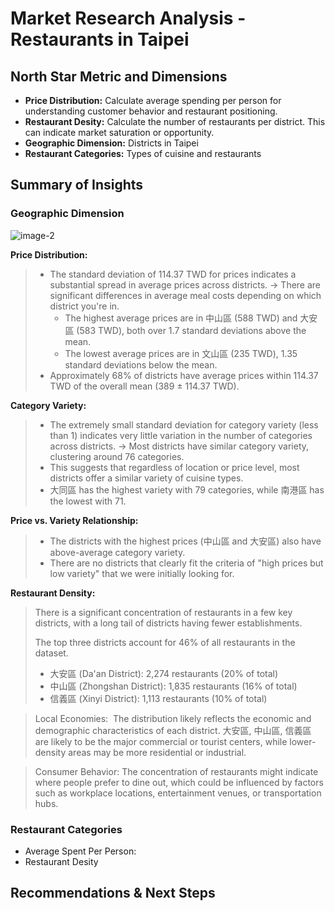 # Market Research Analysis - Restaurants in Taipei



## North Star Metric and Dimensions
- **Price Distribution:** Calculate average spending per person for understanding customer behavior and restaurant positioning.
- **Restaurant Desity:** Calculate the number of restaurants per district. This can indicate market saturation or opportunity.
- **Geographic Dimension:** Districts in Taipei
- **Restaurant Categories:** Types of cuisine and restaurants
   

## Summary of Insights

### Geographic Dimension
 
![image-2](https://github.com/user-attachments/assets/85631ff2-38c5-4531-846a-d1f7283dcce9)

**Price Distribution:**
> 
> - The standard deviation of 114.37 TWD for prices indicates a substantial spread in average prices across districts. → There are significant differences in average meal costs depending on which district you're in.
>     - The highest average prices are in 中山區 (588 TWD) and 大安區 (583 TWD), both over 1.7 standard deviations above the mean.
>     - The lowest average prices are in 文山區 (235 TWD), 1.35 standard deviations below the mean.
> - Approximately 68% of districts have average prices within 114.37 TWD of the overall mean (389 ± 114.37 TWD).


 **Category Variety:**
> 
> - The extremely small standard deviation for category variety (less than 1) indicates very little variation in the number of categories across districts. → Most districts have similar category variety, clustering around 76 categories.
> - This suggests that regardless of location or price level, most districts offer a similar variety of cuisine types.
> - 大同區 has the highest variety with 79 categories, while 南港區 has the lowest with 71.


 **Price vs. Variety Relationship:**
> 
> - The districts with the highest prices (中山區 and 大安區) also have above-average category variety.
> - There are no districts that clearly fit the criteria of "high prices but low variety" that we were initially looking for.
  

 **Restaurant Density:**
> There is a significant concentration of restaurants in a few key districts, with a long tail of districts having fewer establishments.
> 
> 
> The top three districts account for 46% of all restaurants in the dataset.
> 
> - 大安區 (Da'an District): 2,274 restaurants (20% of total)
> - 中山區 (Zhongshan District): 1,835 restaurants (16% of total)
> - 信義區 (Xinyi District): 1,113 restaurants (10% of total)

> Local Economies:  The distribution likely reflects the economic and demographic characteristics of each district. 大安區, 中山區,  信義區 are likely to be the major commercial or tourist centers, while lower-density areas may be more residential or industrial.
> 

> Consumer Behavior: The concentration of restaurants might indicate where people prefer to dine out, which could be influenced by factors such as workplace locations, entertainment venues, or transportation hubs.
>




### Restaurant Categories
- Average Spent Per Person:
- Restaurant Desity


## Recommendations & Next Steps

